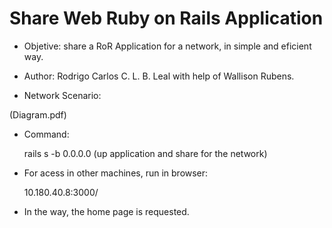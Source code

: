 
# Share Web Ruby on Rails Application

* Objetive: share a RoR Application for a network, in simple and eficient way.

* Author: Rodrigo Carlos C. L. B. Leal with help of Wallison Rubens.

* Network Scenario:

(Diagram.pdf)

* Command:

    rails s -b 0.0.0.0 (up application and share for the network)

* For acess in other machines, run in browser:

    10.180.40.8:3000/

* In the way, the home page is requested.
